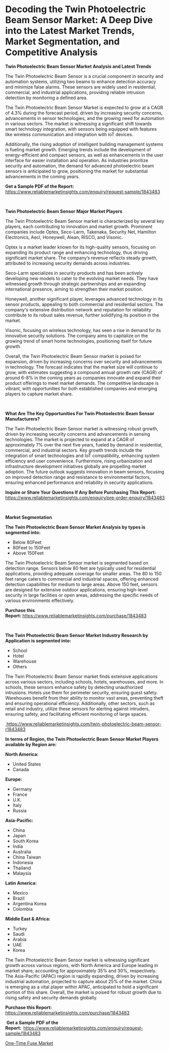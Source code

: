 <p><h1>Decoding the Twin Photoelectric Beam Sensor Market: A Deep Dive into the Latest Market Trends, Market Segmentation, and Competitive Analysis</h1></p><p><strong>Twin Photoelectric Beam Sensor Market Analysis and Latest Trends</strong></p>
<p><p>The Twin Photoelectric Beam Sensor is a crucial component in security and automation systems, utilizing two beams to enhance detection accuracy and minimize false alarms. These sensors are widely used in residential, commercial, and industrial applications, providing reliable intrusion detection by monitoring a defined area.</p><p>The Twin Photoelectric Beam Sensor Market is expected to grow at a CAGR of 4.3% during the forecast period, driven by increasing security concerns, advancements in sensor technologies, and the growing need for automation in various sectors. The market is witnessing a significant shift towards smart technology integration, with sensors being equipped with features like wireless communication and integration with IoT devices.</p><p>Additionally, the rising adoption of intelligent building management systems is fueling market growth. Emerging trends include the development of energy-efficient and compact sensors, as well as enhancements in the user interface for easier installation and operation. As industries prioritize security and automation, the demand for advanced photoelectric beam sensors is anticipated to grow, positioning the market for substantial advancements in the coming years.</p></p>
<p><strong>Get a Sample PDF of the Report:&nbsp;</strong> <a href="https://www.reliablemarketinsights.com/enquiry/request-sample/1843483?utm_campaign=2252&utm_medium=2&utm_source=Github&utm_content=ia&utm_term=06042025&utm_id=twin-photoelectric-beam-sensor">https://www.reliablemarketinsights.com/enquiry/request-sample/1843483</a></p>
<p>&nbsp;</p>
<p><strong>Twin Photoelectric Beam Sensor Major Market Players</strong></p>
<p><p>The Twin Photoelectric Beam Sensor market is characterized by several key players, each contributing to innovation and market growth. Prominent companies include Optex, Seco-Larm, Takenaka, Security Net, Hamilton Electronics, Aecl, Honeywell, Alean, RISCO, and Visonic.</p><p>Optex is a market leader known for its high-quality sensors, focusing on expanding its product range and enhancing technology, thus driving significant market share. The company’s revenue reflects steady growth, attributed to increasing security demands across industries.</p><p>Seco-Larm specializes in security products and has been actively developing new models to cater to the evolving market needs. They have witnessed growth through strategic partnerships and an expanding international presence, aiming to strengthen their market position.</p><p>Honeywell, another significant player, leverages advanced technology in its sensor products, appealing to both commercial and residential sectors. The company's extensive distribution network and reputation for reliability contribute to its robust sales revenue, further solidifying its position in the market.</p><p>Visonic, focusing on wireless technology, has seen a rise in demand for its innovative security solutions. The company aims to capitalize on the growing trend of smart home technologies, positioning itself for future growth.</p><p>Overall, the Twin Photoelectric Beam Sensor market is poised for expansion, driven by increasing concerns over security and advancements in technology. The forecast indicates that the market size will continue to grow, with estimates suggesting a compound annual growth rate (CAGR) of around 6-8% in the coming years as companies innovate and expand their product offerings to meet market demands. The competitive landscape is vibrant, with opportunities for both established companies and emerging players to capture market share.</p></p>
<p>&nbsp;</p>
<p><strong>What Are The Key Opportunities For Twin Photoelectric Beam Sensor Manufacturers?</strong></p>
<p><p>The Twin Photoelectric Beam Sensor market is witnessing robust growth, driven by increasing security concerns and advancements in sensing technologies. The market is projected to expand at a CAGR of approximately 7% over the next five years, fueled by demand in residential, commercial, and industrial sectors. Key growth trends include the integration of smart technologies and IoT compatibility, enhancing system efficiency and user convenience. Furthermore, rising urbanization and infrastructure development initiatives globally are propelling market adoption. The future outlook suggests innovation in beam sensors, focusing on improved detection range and resistance to environmental factors, ensuring enhanced performance and reliability in security applications.</p></p>
<p><strong>Inquire or Share Your Questions If Any Before Purchasing This Report:</strong> <a href="https://www.reliablemarketinsights.com/enquiry/pre-order-enquiry/1843483?utm_campaign=2252&utm_medium=2&utm_source=Github&utm_content=ia&utm_term=06042025&utm_id=twin-photoelectric-beam-sensor">https://www.reliablemarketinsights.com/enquiry/pre-order-enquiry/1843483</a></p>
<p>&nbsp;</p>
<p><strong>Market Segmentation</strong></p>
<p><strong>The Twin Photoelectric Beam Sensor Market Analysis by types is segmented into:</strong></p>
<p><ul><li>Below 80Feet</li><li>80Feet to 150Feet</li><li>Above 150Feet</li></ul></p>
<p><p>The Twin Photoelectric Beam Sensor market is segmented based on detection range. Sensors below 80 feet are typically used for residential applications, providing adequate coverage for smaller areas. The 80 to 150 feet range caters to commercial and industrial spaces, offering enhanced detection capabilities for medium to large areas. Above 150 feet, sensors are designed for extensive outdoor applications, ensuring high-level security in large facilities or open areas, addressing the specific needs of various environments effectively.</p></p>
<p><strong>Purchase this Report:&nbsp;</strong><a href="https://www.reliablemarketinsights.com/purchase/1843483?utm_campaign=2252&utm_medium=2&utm_source=Github&utm_content=ia&utm_term=06042025&utm_id=twin-photoelectric-beam-sensor">https://www.reliablemarketinsights.com/purchase/1843483</a></p>
<p>&nbsp;</p>
<p><strong>The Twin Photoelectric Beam Sensor Market Industry Research by Application is segmented into:</strong></p>
<p><ul><li>School</li><li>Hotel</li><li>Warehouse</li><li>Others</li></ul></p>
<p><p>The Twin Photoelectric Beam Sensor market finds extensive applications across various sectors, including schools, hotels, warehouses, and more. In schools, these sensors enhance safety by detecting unauthorized intrusions. Hotels use them for perimeter security, ensuring guest safety. Warehouses benefit from their ability to monitor vast areas, preventing theft and ensuring operational efficiency. Additionally, other sectors, such as retail and industry, utilize these sensors for alerting against intruders, ensuring safety, and facilitating efficient monitoring of large spaces.</p></p>
<p><a href="https://www.reliablemarketinsights.com/twin-photoelectric-beam-sensor-r1843483?utm_campaign=2252&utm_medium=2&utm_source=Github&utm_content=ia&utm_term=06042025&utm_id=twin-photoelectric-beam-sensor">&nbsp;https://www.reliablemarketinsights.com/twin-photoelectric-beam-sensor-r1843483</a></p>
<p><strong>In terms of Region, the Twin Photoelectric Beam Sensor Market Players available by Region are:</strong></p>
<p>
    <p> <strong> North America: </strong>
        <ul>
            <li>United States</li>
            <li>Canada</li>
        </ul>
        </p> 
    <p> <strong> Europe: </strong>
        <ul>
            <li>Germany</li>
            <li>France</li>
            <li>U.K.</li>
            <li>Italy</li>
            <li>Russia</li>
        </ul>
        </p> 
    <p> <strong> Asia-Pacific: </strong>
        <ul>
            <li>China</li>
            <li>Japan</li>
            <li>South Korea</li>
            <li>India</li>
            <li>Australia</li>
            <li>China Taiwan</li>
            <li>Indonesia</li>
            <li>Thailand</li>
            <li>Malaysia</li>
        </ul>
        </p> 
    <p> <strong> Latin America: </strong>
        <ul>
            <li>Mexico</li>
            <li>Brazil</li>
            <li>Argentina Korea</li>
            <li>Colombia</li>
        </ul>
        </p> 
    <p> <strong> Middle East & Africa: </strong>
        <ul>
            <li>Turkey</li>
            <li>Saudi</li>
            <li>Arabia</li>
            <li>UAE</li>
            <li>Korea</li>
        </ul>
    </p>
    </p>
<p><p>The Twin Photoelectric Beam Sensor market is witnessing significant growth across various regions, with North America and Europe leading in market share, accounting for approximately 35% and 30%, respectively. The Asia-Pacific (APAC) region is rapidly expanding, driven by increasing industrial automation, projected to capture about 25% of the market. China is emerging as a vital player within APAC, anticipated to hold a significant portion of this share. Overall, the market is poised for robust growth due to rising safety and security demands globally.</p></p>
<p><strong>Purchase this Report: </strong><a href="https://www.reliablemarketinsights.com/purchase/1843483?utm_campaign=2252&utm_medium=2&utm_source=Github&utm_content=ia&utm_term=06042025&utm_id=twin-photoelectric-beam-sensor">https://www.reliablemarketinsights.com/purchase/1843483</a></p>
<p>&nbsp;<strong>Get a Sample PDF of the Report:&nbsp;&nbsp;</strong><a href="https://www.reliablemarketinsights.com/enquiry/request-sample/1843483?utm_campaign=2252&utm_medium=2&utm_source=Github&utm_content=ia&utm_term=06042025&utm_id=twin-photoelectric-beam-sensor">https://www.reliablemarketinsights.com/enquiry/request-sample/1843483</a></p>
<p><strong></strong></p>
<p><p><a href="https://github.com/DianaWilson796/Market-Research-Report-List-2/blob/main/one-time-fuse-market.md?utm_campaign=2252&utm_medium=2&utm_source=Github&utm_content=ia&utm_term=06042025&utm_id=twin-photoelectric-beam-sensor">One-Time Fuse Market</a></p></p>